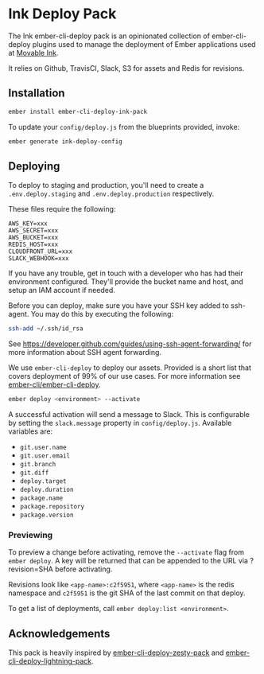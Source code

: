 # Ink Deploy Pack

The Ink ember-cli-deploy pack is an opinionated collection of ember-cli-deploy plugins used to manage the deployment of Ember applications used at [Movable Ink](http://movableink.com).

It relies on Github, TravisCI, Slack, S3 for assets and Redis for revisions.

## Installation

```bash
ember install ember-cli-deploy-ink-pack
```

To update your `config/deploy.js` from the blueprints provided, invoke:

```bash
ember generate ink-deploy-config
```

## Deploying

To deploy to staging and production, you'll need to create a `.env.deploy.staging` and `.env.deploy.production` respectively.

These files require the following:

```
AWS_KEY=xxx
AWS_SECRET=xxx
AWS_BUCKET=xxx
REDIS_HOST=xxx
CLOUDFRONT_URL=xxx
SLACK_WEBHOOK=xxx
```

If you have any trouble, get in touch with a developer who has had their environment configured. They'll provide the bucket name and host, and setup an IAM account if needed.

Before you can deploy, make sure you have your SSH key added to ssh-agent. You may do this by executing the following:

```bash
ssh-add ~/.ssh/id_rsa
```

See https://developer.github.com/guides/using-ssh-agent-forwarding/ for more information about SSH agent forwarding.

We use `ember-cli-deploy` to deploy our assets. Provided is a short list that covers deployment of 99% of our use cases. For more information see [ember-cli/ember-cli-deploy](https://github.com/ember-cli/ember-cli-deploy).

```bash
ember deploy <environment> --activate
```

A successful activation will send a message to Slack. This is configurable by setting the `slack.message` property in `config/deploy.js`. Available variables are:

- `git.user.name`
- `git.user.email`
- `git.branch`
- `git.diff`
- `deploy.target`
- `deploy.duration`
- `package.name`
- `package.repository`
- `package.version`

### Previewing

To preview a change before activating, remove the `--activate` flag from `ember deploy`. A key will be returned that can be appended to the URL via ?revision=SHA before activating.

Revisions look like `<app-name>:c2f5951`, where `<app-name>` is the redis namespace and `c2f5951` is the git SHA of the last commit on that deploy.

To get a list of deployments, call `ember deploy:list <environment>`.

## Acknowledgements

This pack is heavily inspired by [ember-cli-deploy-zesty-pack](https://github.com/zestyzesty/ember-cli-deploy-zesty-pack) and [ember-cli-deploy-lightning-pack](https://github.com/ember-cli-deploy/ember-cli-deploy-lightning-pack).